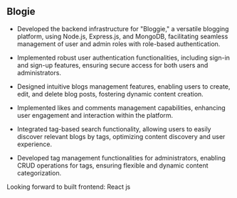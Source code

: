 ## Blogie
- Developed the backend infrastructure for "Bloggie," a versatile blogging platform, using Node.js, Express.js, and MongoDB, facilitating seamless management of user and admin roles with role-based authentication.

- Implemented robust user authentication functionalities, including sign-in and sign-up features, ensuring secure access for both users and administrators.

- Designed intuitive blogs management features, enabling users to create, edit, and delete blog posts, fostering dynamic content creation.

- Implemented likes and comments management capabilities, enhancing user engagement and interaction within the platform.

- Integrated tag-based search functionality, allowing users to easily discover relevant blogs by tags, optimizing content discovery and user experience.

- Developed tag management functionalities for administrators, enabling CRUD operations for tags, ensuring flexible and dynamic content categorization.

Looking forward to built frontend: React js
